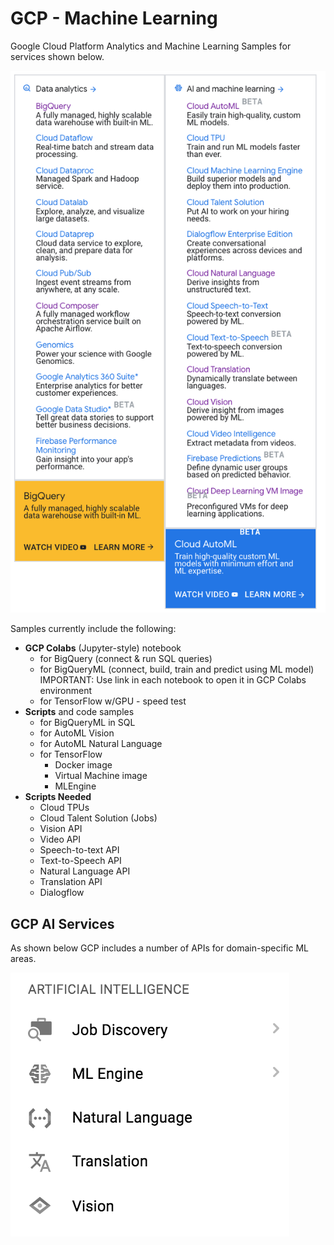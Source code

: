 # GCP - Machine Learning

Google Cloud Platform Analytics and Machine Learning Samples for services shown below.  

![GCP Analytics & ML](/images/products.png)

Samples currently include the following:
 - **GCP Colabs** (Jupyter-style) notebook 
    - for BigQuery (connect & run SQL queries)
    - for BigQueryML (connect, build, train and predict using ML model) IMPORTANT: Use link in each notebook to open it in GCP Colabs environment
    - for TensorFlow w/GPU - speed test
 - **Scripts** and code samples 
    - for BigQueryML in SQL
    - for AutoML Vision 
    - for AutoML Natural Language
    - for TensorFlow 
        - Docker image 
        - Virtual Machine image
        - MLEngine
 - **Scripts Needed**
    - Cloud TPUs
    - Cloud Talent Solution (Jobs)
    - Vision API
    - Video API
    - Speech-to-text API
    - Text-to-Speech API
    - Natural Language API
    - Translation API
    - Dialogflow
 

 ## GCP AI Services

 As shown below GCP includes a number of APIs for domain-specific ML areas.

 ![GCP AI](/images/gcp-ai.png)

